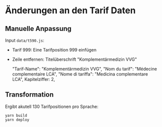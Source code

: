 # Änderungen an den Tarif Daten

## Manuelle Anpassung

Input `data/t590.js`:

* Tarif 999: Eine Tarifposition 999 einfügen
* Zeile entfernen: Titelüberschrift "Komplementärmedizin VVG"

  "Tarif-Name": "Komplementärmedizin VVG",
  "Nom du tarif": "Médecine complementaire LCA",
  "Nome di tariffa": "Medicina complementare LCA",
  Kapitelziffer: 2,

## Transformation

Ergibt akutell 130 Tarifpositionen pro Sprache:

    yarn build
    yarn deploy
